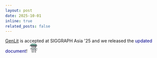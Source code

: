 ```yaml
---
layout: post
date: 2025-10-01
inline: true
related_posts: false
---
```


[GenLit](https://genlit.is.tue.mpg.de/) is accepted at SIGGRAPH Asia '25 and we released the <span style="color: darkblue;">updated document</span>! <img src="assets/img/bamboo-tree.png" width="30" height="30">